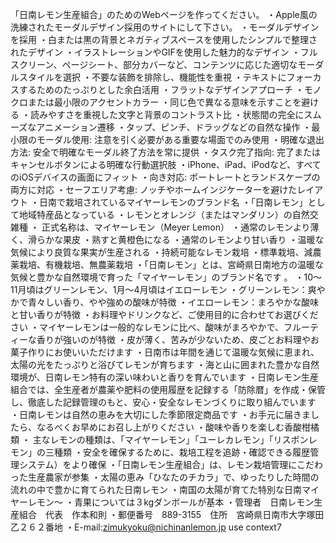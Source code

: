 「日南レモン生産組合」のためのWebページを作ってください。
・Apple風の洗練されたモーダルデザイン採用のサイトにして下さい。
・モーダルデザインを採用
・白または黒の背景とネガティブスペースを使用したシンプルで整理されたデザイン
・イラストレーションやGIFを使用した魅力的なデザイン
・フルスクリーン、ページシート、部分カバーなど、コンテンツに応じた適切なモーダルスタイルを選択
・不要な装飾を排除し、機能性を重視
・テキストにフォーカスするためのたっぷりとした余白活用
・フラットなデザインアプローチ
・モノクロまたは最小限のアクセントカラー
・同じ色で異なる意味を示すことを避ける
・読みやすさを重視した文字と背景のコントラスト比
・状態間の完全にスムーズなアニメーション遷移
・タップ、ピンチ、ドラッグなどの自然な操作
・最小限のモーダル使用: 注意を引く必要がある重要な場面でのみ使用
・明確な退出方法: 安全で明確なモーダル終了方法を常に提供
・タスク完了指向: 完了またはキャンセルボタンによる明確な行動選択肢
・iPhone、iPad、iPodなど、すべてのiOSデバイスの画面にフィット
・向き対応: ポートレートとランドスケープの両方に対応
・セーフエリア考慮: ノッチやホームインジケーターを避けたレイアウト
・日南で栽培されているマイヤーレモンのブランド名
・「日南レモン」として地域特産品となっている
・レモンとオレンジ（またはマンダリン）の自然交雑種
・ 正式名称は、マイヤーレモン（Meyer Lemon）
・通常のレモンより薄く、滑らかな果皮
・熟すと黄橙色になる
・通常のレモンより甘い香り
・温暖な気候により良質な果実が生産される
・持続可能なレモン栽培
・標準栽培、減農薬栽培、有機栽培、無農薬栽培
・「日南レモン」とは、宮崎県日南地方の温暖な気候と豊かな自然環境で育った「マイヤーレモン」のブランド名です 。
・10～11月頃はグリーンレモン、1月～4月頃はイエローレモン
・グリーンレモン：爽やかで青々しい香り、やや強めの酸味が特徴
・イエローレモン：まろやかな酸味と甘い香りが特徴
・お料理やドリンクなど、ご使用目的に合わせてお選びください
・マイヤーレモンは一般的なレモンに比べ、酸味がまろやかで、フルーティーな香りが強いのが特徴
・皮が薄く、苦みが少ないため、皮ごとお料理やお菓子作りにお使いいただけます
・日南市は年間を通じて温暖な気候に恵まれ、太陽の光をたっぷりと浴びてレモンが育ちます
・海と山に囲まれた豊かな自然環境が、日南レモン特有の深い味わいと香りを育んでいます
・日南レモン生産組合では、全生産者が農薬や肥料の使用履歴を記録する「防除暦」を作成・保管し、徹底した記録管理のもと、安心・安全なレモンづくりに取り組んでいます
・日南レモンは自然の恵みを大切にした季節限定商品です
・お手元に届きましたら、なるべくお早めにお召し上がりください
・酸味や香りを楽しむ香酸柑橘類
・ 主なレモンの種類は、「マイヤーレモン」「ユーレカレモン」「リスボンレモン」の三種類
・安全を確保するために、栽培工程を追跡・確認できる履歴管理システム）をより確保
・「日南レモン生産組合」は、レモン栽培管理にこだわった生産農家が参集
・太陽の恵み「ひなたのチカラ」で、ゆったりした時間の流れの中で豊かに育てられた日南レモン
・南国の太陽が育てた特別な日南マイヤーレモン～
・青果については３kgダンボールが基本
・管理者　日南レモン生産組合　代表　作本和則
・郵便番号　889-3155　住所　宮崎県日南市大字塚田乙２６２番地
・E-mail:zimukyoku@nichinanlemon.jp
use context7


